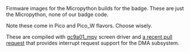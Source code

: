 Firmware images for the Micropython builds for the badge.  These are just the Micropython, none of our badge code.

Note these come in Pico and Pico_W flavors.  Choose wisely.

These are compiled with [gc9a01_mpy](https://github.com/russhughes/gc9a01_mpy) screen driver and [a recent pull request](https://github.com/micropython/micropython/pull/7641) that provides interrupt request support for the DMA subsystem.  
